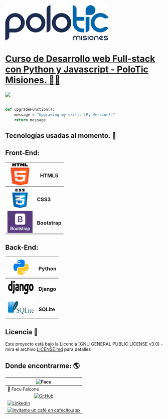 <td><a href="https://polotic.misiones.gob.ar/" target="_blank"><img alt="PoloTic Misiones" src="https://github.com/caidevOficial/Logos/blob/master/Instituciones/polo_logo_2020.png" width="330px" height="112px" /></td></br>

# Curso de Desarrollo web Full-stack con Python y Javascript - PoloTic Misiones. 👨‍💻
<a href="https://github.com/caidevOficial/tp_laboratorio_1">
  <img align="center" src="https://github-readme-stats.vercel.app/api?username=caidevOficial&show_icons=true&theme=tokyonight" />
</a></br></br>

```python
def upgradeFunction():
    message = "Upgrading my skills [Py Version!]"
    return message
```

## Tecnologías usadas al momento. 📌
## Front-End:
<!-- HTML 5 -->
|<a href="https://www.w3schools.com/html/"><img align="center" alt="HTML5" src="https://github.com/caidevOficial/Logos/blob/master/Lenguajes/html5.png" width="60px" height="70px" />|<h3>HTML5</h3>|
|--------|----------|
|<a href="https://www.w3schools.com/css/"><img align="center" alt="CSS3" src="https://github.com/caidevOficial/Logos/blob/master/Lenguajes/css3.png" width="80px" height="70px" />|<h3>CSS3</h3>| <!-- CSS 3 -->
|<a href="https://getbootstrap.com/"><img align="center" alt="Bootstrap" src="https://github.com/caidevOficial/Logos/blob/master/Lenguajes/bs_logo.png" width="80px" height="70px" />|<h3>Bootstrap</h3>| <!-- Bootstrap -->


## Back-End:
<!-- Python -->
|<a href="https://www.python.org/downloads/"><img align="center" alt="Pyhton" src="https://github.com/caidevOficial/Logos/blob/master/Lenguajes/py_logo1_1.png" width="50px" height="50px" />|<h3>Python</h3>|
|--------|----------|
|<a href="https://www.djangoproject.com/download/"><img alt="Django" src="https://github.com/caidevOficial/Logos/blob/master/Lenguajes/Django_logo.png" width="85px" height="45px" />|<h3>Django</h3>| <!-- Django -->
|<a href="https://www.sqlite.org/index.html"><img alt="SQLite" src="https://github.com/caidevOficial/Logos/blob/master/Lenguajes/sqlite_logo.gif" width="85px" height="45px" />|<h3>SQLite</h3>| <!-- SQLite -->
    
## Licencia 📄
Este proyecto está bajo la Licencia [GNU GENERAL PUBLIC LICENSE v3.0] - mira el archivo [LICENSE.md](LICENSE) para detalles

## Donde encontrarme: 🌎
|<img class="circular" alt="Facu" src="https://avatars1.githubusercontent.com/u/12877139?s=400&u=d369ee24466653d9bbeeb9654930e3ff1c67b76a&v=4" width="80px" height="80px" />|
|------------|
|🤴 Facu Falcone|
|<center><a href="https://github.com/caidevOficial/"><img alt="GitHub" src="https://img.shields.io/badge/GitHub-%2312100E.svg?&style=for-the-badge&logo=Github&logoColor=white" width="95px" height="30px" /></center>|
|<a href="https://www.linkedin.com/in/facundo-falcone/"><img alt="LinkedIn" src="https://img.shields.io/badge/linkedin-%230077B5.svg?&style=for-the-badge&logo=linkedin&logoColor=white" width="95px" height="30px" />|
|<a href="https://cafecito.app/caidevoficial/"><img alt='Invitame un café en cafecito.app' srcset='https://cdn.cafecito.app/imgs/buttons/button_5.png 1x, https://cdn.cafecito.app/imgs/buttons/button_5_2x.png 2x, https://cdn.cafecito.app/imgs/buttons/button_5_3.75x.png 3.75x' src='https://cdn.cafecito.app/imgs/buttons/button_5.png' width="95px" height="30px" />|

